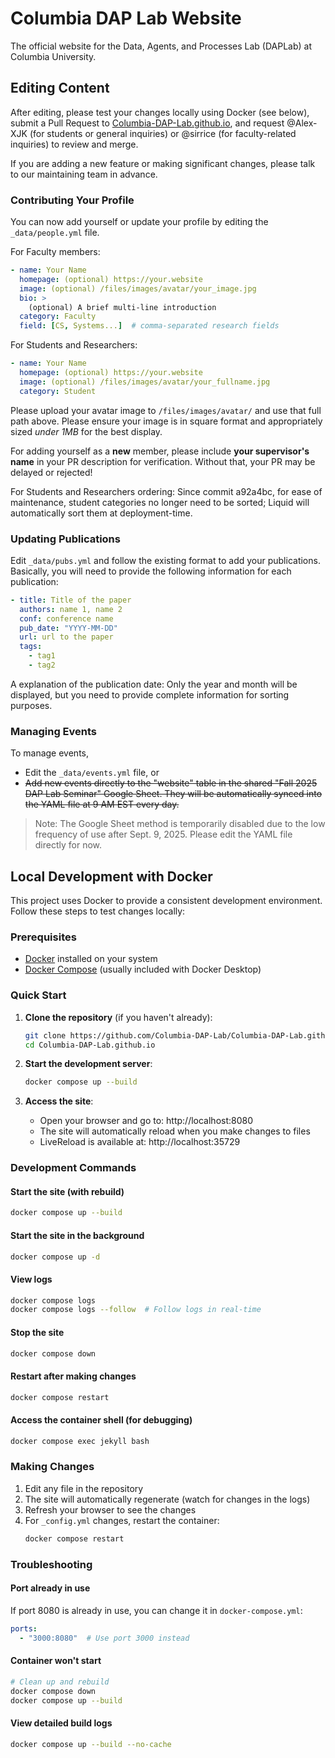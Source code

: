 # Columbia DAP Lab Website

The official website for the Data, Agents, and Processes Lab (DAPLab) at Columbia University.

## Editing Content

After editing, please test your changes locally using Docker (see below), submit a Pull Request to [Columbia-DAP-Lab.github.io](https://github.com/Columbia-DAP-Lab/Columbia-DAP-Lab.github.io), and request @Alex-XJK (for students or general inquiries) or @sirrice (for faculty-related inquiries) to review and merge.

If you are adding a new feature or making significant changes, please talk to our maintaining team in advance.

### Contributing Your Profile

You can now add yourself or update your profile by editing the `_data/people.yml` file.

For Faculty members:
```yaml
- name: Your Name
  homepage: (optional) https://your.website
  image: (optional) /files/images/avatar/your_image.jpg
  bio: >
    (optional) A brief multi-line introduction
  category: Faculty
  field: [CS, Systems...]  # comma-separated research fields
```
For Students and Researchers:
```yaml
- name: Your Name
  homepage: (optional) https://your.website
  image: (optional) /files/images/avatar/your_fullname.jpg
  category: Student
```

Please upload your avatar image to `/files/images/avatar/` and use that full path above. Please ensure your image is in square format and appropriately sized *under 1MB* for the best display.

For adding yourself as a **new** member, please include **your supervisor's name** in your PR description for verification. Without that, your PR may be delayed or rejected!

For Students and Researchers ordering: Since commit a92a4bc, for ease of maintenance, student categories no longer need to be sorted; Liquid will automatically sort them at deployment-time.

### Updating Publications

Edit `_data/pubs.yml` and follow the existing format to add your publications. Basically, you will need to provide the following information for each publication:
```yaml
- title: Title of the paper
  authors: name 1, name 2
  conf: conference name
  pub_date: "YYYY-MM-DD"
  url: url to the paper
  tags:
    - tag1
    - tag2
```
A explanation of the publication date: Only the year and month will be displayed, but you need to provide complete information for sorting purposes.

### Managing Events

To manage events,
- Edit the `_data/events.yml` file, or
- ~~Add new events directly to the "website" table in the shared "Fall 2025 DAP Lab Seminar" Google Sheet. They will be automatically synced into the YAML file at 9 AM EST every day.~~

> Note: The Google Sheet method is temporarily disabled due to the low frequency of use after Sept. 9, 2025. Please edit the YAML file directly for now.


## Local Development with Docker

This project uses Docker to provide a consistent development environment. Follow these steps to test changes locally:

### Prerequisites

- [Docker](https://www.docker.com/get-started) installed on your system
- [Docker Compose](https://docs.docker.com/compose/install/) (usually included with Docker Desktop)

### Quick Start

1. **Clone the repository** (if you haven't already):
   ```bash
   git clone https://github.com/Columbia-DAP-Lab/Columbia-DAP-Lab.github.io.git
   cd Columbia-DAP-Lab.github.io
   ```

2. **Start the development server**:
   ```bash
   docker compose up --build
   ```

3. **Access the site**:
   - Open your browser and go to: http://localhost:8080
   - The site will automatically reload when you make changes to files
   - LiveReload is available at: http://localhost:35729

### Development Commands

#### Start the site (with rebuild)
```bash
docker compose up --build
```

#### Start the site in the background
```bash
docker compose up -d
```

#### View logs
```bash
docker compose logs
docker compose logs --follow  # Follow logs in real-time
```

#### Stop the site
```bash
docker compose down
```

#### Restart after making changes
```bash
docker compose restart
```

#### Access the container shell (for debugging)
```bash
docker compose exec jekyll bash
```

### Making Changes

1. Edit any file in the repository
2. The site will automatically regenerate (watch for changes in the logs)
3. Refresh your browser to see the changes
4. For `_config.yml` changes, restart the container:
   ```bash
   docker compose restart
   ```

### Troubleshooting

#### Port already in use
If port 8080 is already in use, you can change it in `docker-compose.yml`:
```yaml
ports:
  - "3000:8080"  # Use port 3000 instead
```

#### Container won't start
```bash
# Clean up and rebuild
docker compose down
docker compose up --build
```

#### View detailed build logs
```bash
docker compose up --build --no-cache
```
